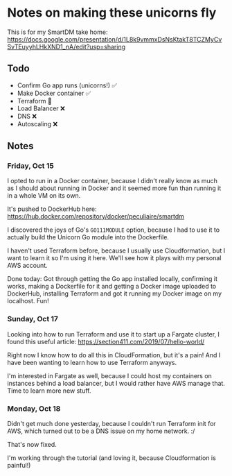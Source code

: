 # Notes on making these unicorns fly

This is for my SmartDM take home: <https://docs.google.com/presentation/d/1L8k9vmmxDsNsKtakT8TCZMyCvSvTEuyyhLHkXND1_nA/edit?usp=sharing>

## Todo

* Confirm Go app runs (unicorns!) ✅
* Make Docker container ✅
* Terraform 🐝
* Load Balancer ❌
* DNS ❌
* Autoscaling ❌

## Notes

### Friday, Oct 15

I opted to run in a Docker container, because I didn't really know as much as I should about running in Docker and it seemed more fun than running it in a whole VM on its own.

It's pushed to DockerHub here: <https://hub.docker.com/repository/docker/peculiaire/smartdm>

I discovered the joys of Go's `GO111MODULE` option, because I had to use it to actually build the Unicorn Go module into the Dockerfile.

I haven't used Terraform before, because I usually use Cloudformation, but I want to learn it so I'm using it here. We'll see how it plays with my personal AWS account.

Done today: Got through getting the Go app installed locally, confirming it works, making a Dockerfile for it and getting a Docker image uploaded to DockerHub, installing Terraform and got it running my Docker image on my localhost. Fun!

### Sunday, Oct 17

Looking into how to run Terraform and use it to start up a Fargate cluster, I found this useful article: <https://section411.com/2019/07/hello-world/>

Right now I know how to do all this in CloudFormation, but it's a pain! And I have been wanting to learn how to use Terraform anyways.

I'm interested in Fargate as well, because I could host my containers on instances behind a load balancer, but I would rather have AWS manage that. Time to learn more new stuff.

### Monday, Oct 18

Didn't get much done yesterday, because I couldn't run Terraform init for AWS, which turned out to be a DNS issue on my home network. :/

That's now fixed.

I'm working through the tutorial (and loving it, because Cloudformation is painful!)
